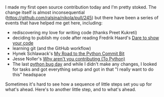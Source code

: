 <!--
.. title: Little steps: My first open source contribution
.. slug: little-steps-my-first-open-source-contribution
.. date: 2013/01/26 07:20:46
.. spellcheck_exceptions: Fredrik,GitHub,Haard's,Hynek,Kukreti,Noller's,Preet,Schlawack's,github,headspace,https,nikola,ralsina,workflow
.. tags: Technology
.. link: 
.. description: 
-->


I made my first open source contribution today and I'm pretty stoked. The change itself is almost inconsequential (<https://github.com/ralsina/nikola/pull/245>) but there have been a series of events that have helped me get here, including:

-   rediscovering my love for writing code (thanks Preet Kukreti)
-   deciding to publish my code after reading Fredrik Haard's [Dare to show your code](http://css.dzone.com/articles/rant-dare-show-your-code)
-   learning git (and the GitHub workflow)
-   Hynek Schlawack's [My Road to the Python Commit Bit](https://hynek.me/articles/my-road-to-the-python-commit-bit/)
-   Jesse Noller's [Why aren't you contributing (To Python)](http://jessenoller.com/2010/04/22/why-arent-you-contributing-to-python)
-   The last [python bug day](http://blog.python.org/2012/10/python-bug-day-this-saturday.html) and while I didn't make any changes, I looked for tasks and got everything setup and got in that "I really want to do this" headspace

Sometimes it's hard to see how a sequence of little steps set you up for what's ahead. Here's to another little step, and to what's ahead.

